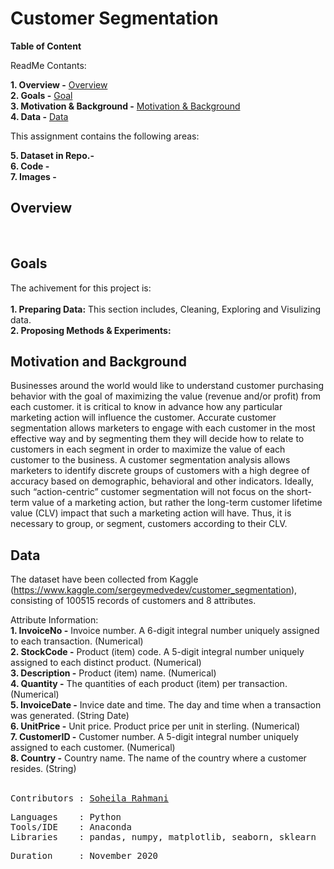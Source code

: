 # Customer Segmentation
**Table of Content**<br>

ReadMe Contants:

**1. Overview -** [Overview](https://github.com/soheil-ra/Heart-Disease#Overview)<br>
**2. Goals -** [Goal](https://github.com/soheil-ra/Heart-Disease#Goals)<br>
**3. Motivation & Background -** [Motivation & Background](https://github.com/soheil-ra/Heart-Disease#Motivation-and-Background)<br>
**4. Data -** [Data](https://github.com/soheil-ra/Heart-Disease#Data)<br>

This assignment contains the following areas:

**5. Dataset in Repo.-** <br>
**6. Code -** <br>
**7. Images -** <br>

## **Overview**<br>
<br>

## **Goals**<br>
The achivement for this project is:<br><br>
**1. Preparing Data:** This section includes, Cleaning, Exploring and Visulizing data.<br>
**2. Proposing Methods & Experiments:**<br>

## **Motivation and Background**<br>
Businesses around the world would like to understand customer purchasing behavior with the goal of maximizing the value (revenue and/or profit) from each customer. it is critical to know in advance how any particular marketing action will influence the customer. Accurate customer segmentation allows marketers to engage with each customer in the most effective way and by segmenting them they will decide how to relate to customers in each segment in order to maximize the value of each customer to the business. A customer segmentation analysis allows marketers to identify discrete groups of customers with a high degree of accuracy based on demographic, behavioral and other indicators. Ideally, such “action-centric” customer segmentation will not focus on the short-term value of a marketing action, but rather the long-term customer lifetime value (CLV) impact that such a marketing action will have. Thus, it is necessary to group, or segment, customers according to their CLV.
<br>



## **Data**
The dataset have been collected from Kaggle (https://www.kaggle.com/sergeymedvedev/customer_segmentation), consisting of 100515 records of customers and 8 attributes.<br>

Attribute Information:<br>
**1. InvoiceNo -** Invoice number. A 6-digit integral number uniquely assigned to each transaction. (Numerical) <br>
**2. StockCode -** Product (item) code. A 5-digit integral number uniquely assigned to each distinct product. (Numerical) <br>
**3. Description -** Product (item) name. (Numerical) <br>
**4. Quantity -** The quantities of each product (item) per transaction. (Numerical) <br>
**5. InvoiceDate -** Invice date and time. The day and time when a transaction was generated. (String Date) <br>
**6. UnitPrice -** Unit price. Product price per unit in sterling. (Numerical) <br>
**7. CustomerID -** Customer number. A 5-digit integral number uniquely assigned to each customer. (Numerical) <br>
**8. Country -** Country name. The name of the country where a customer resides. (String) <br>
<br>


<pre>
Contributors : <a href=https://github.com/soheil-ra>Soheila Rahmani</a>
</pre>

<pre>
Languages    : Python
Tools/IDE    : Anaconda
Libraries    : pandas, numpy, matplotlib, seaborn, sklearn
</pre>

<pre>
Duration     : November 2020
</pre>
